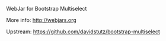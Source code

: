 WebJar for Bootstrap Multiselect

More info: http://webjars.org

Upstream: https://github.com/davidstutz/bootstrap-multiselect
